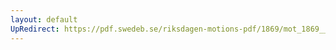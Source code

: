```yaml
---
layout: default
UpRedirect: https://pdf.swedeb.se/riksdagen-motions-pdf/1869/mot_1869__ak__00078.pdf
---
```

